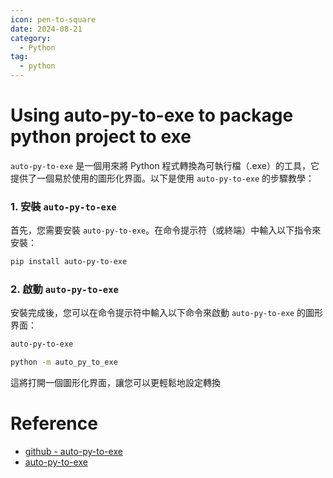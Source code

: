```yaml
---
icon: pen-to-square
date: 2024-08-21
category:
  - Python
tag:
  - python
---
```

# Using auto-py-to-exe to package python project to exe
`auto-py-to-exe` 是一個用來將 Python 程式轉換為可執行檔（.exe）的工具，它提供了一個易於使用的圖形化界面。以下是使用 `auto-py-to-exe` 的步驟教學：

### 1. 安裝 `auto-py-to-exe`
首先，您需要安裝 `auto-py-to-exe`。在命令提示符（或終端）中輸入以下指令來安裝：

```bash
pip install auto-py-to-exe
```

### 2. 啟動 `auto-py-to-exe`
安裝完成後，您可以在命令提示符中輸入以下命令來啟動 `auto-py-to-exe` 的圖形界面：

```bash
auto-py-to-exe
```

```bash
python -m auto_py_to_exe
```

這將打開一個圖形化界面，讓您可以更輕鬆地設定轉換


# Reference
- [github - auto-py-to-exe](https://github.com/brentvollebregt/auto-py-to-exe)
- [auto-py-to-exe](https://pypi.org/project/auto-py-to-exe/)